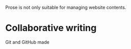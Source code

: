 Prose is not only suitable for managing website contents.

# Collaborative writing

Git and GitHub made 